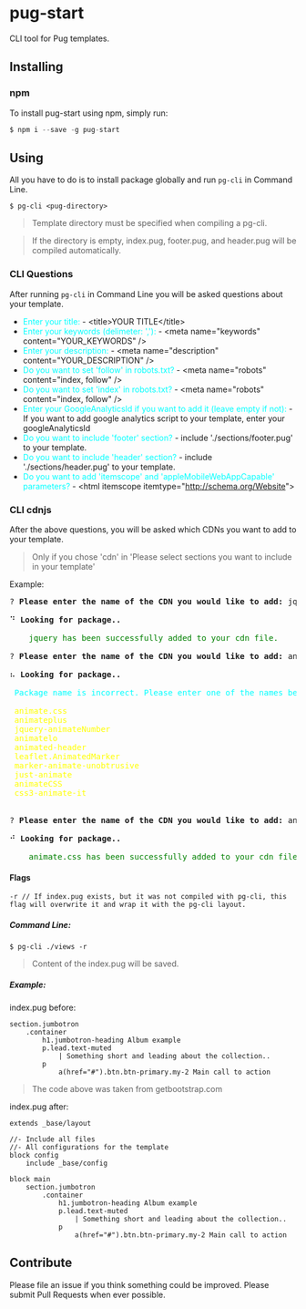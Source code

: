 # pug-start
CLI tool for Pug templates.

## Installing

### npm
To install pug-start using npm, simply run:
```js
$ npm i --save -g pug-start
```

## Using
All you have to do is to install package globally and run <code>pg-cli</code> in Command Line.

```
$ pg-cli <pug-directory>
```

> Template directory must be specified when compiling a pg-cli.

> If the directory is empty, index.pug, footer.pug, and header.pug will be compiled automatically.

### CLI Questions
After running <code>pg-cli</code> in Command Line you will be asked questions about your template.
* <span style="color:cyan">Enter your title:</span> - &lt;title&gt;YOUR TITLE&lt;/title&gt;
* <span style="color:cyan">Enter your keywords (delimeter: ','):</span> - &lt;meta name="keywords" content="YOUR_KEYWORDS" /&gt;
* <span style="color:cyan">Enter your description:</span> - &lt;meta name="description" content="YOUR_DESCRIPTION" /&gt;
* <span style="color:cyan">Do you want to set 'follow' in robots.txt?</span> - &lt;meta name="robots" content="index, follow" /&gt;
* <span style="color:cyan">Do you want to set 'index' in robots.txt?</span> - &lt;meta name="robots" content="index, follow" /&gt;
* <span style="color:cyan">Enter your GoogleAnalyticsId if you want to add it (leave empty if not):</span> - If you want to add google analytics script to your template, enter your googleAnalyticsId
* <span style="color:cyan">Do you want to include 'footer' section?</span> - include './sections/footer.pug' to your template.
* <span style="color:cyan">Do you want to include 'header' section?</span> - include './sections/header.pug' to your template.
* <span style="color: cyan">Do you want to add 'itemscope' and 'appleMobileWebAppCapable' parameters?</span> - &lt;html itemscope itemtype="http://schema.org/Website"&gt;

### CLI cdnjs
After the above questions, you will be asked which CDNs you want to add to your template.
> Only if you chose 'cdn' in 'Please select sections you want to include in your template'

Example:
<pre>
? <strong>Please enter the name of the CDN you would like to add:</strong> jquery

⠙ <strong>Looking for package..</strong>

    <span style="color:green">jquery has been successfully added to your cdn file.</span>

? <strong>Please enter the name of the CDN you would like to add:</strong> animate

⠦ <strong>Looking for package..</strong>

 <span style="color:cyan">Package name is incorrect. Please enter one of the names below or try another:</span>
<span style="color:yellow">
 animate.css
 animateplus
 jquery-animateNumber
 animatelo
 animated-header
 leaflet.AnimatedMarker
 marker-animate-unobtrusive
 just-animate
 animateCSS
 css3-animate-it
</span>

? <strong>Please enter the name of the CDN you would like to add:</strong> animate.css

⠚ <strong>Looking for package..</strong>

    <span style="color:green">animate.css has been successfully added to your cdn file.</span>
</pre>

#### Flags
```
-r // If index.pug exists, but it was not compiled with pg-cli, this flag will overwrite it and wrap it with the pg-cli layout.
```

##### Command Line:
```
$ pg-cli ./views -r
```

> Content of the index.pug will be saved.

##### Example:
index.pug before:
```pug
section.jumbotron
    .container
        h1.jumbotron-heading Album example
        p.lead.text-muted 
            | Something short and leading about the collection..
        p
            a(href="#").btn.btn-primary.my-2 Main call to action
```
> The code above was taken from getbootstrap.com

index.pug after:
```pug
extends _base/layout

//- Include all files
//- All configurations for the template
block config
    include _base/config

block main
    section.jumbotron
        .container
            h1.jumbotron-heading Album example
            p.lead.text-muted 
                | Something short and leading about the collection..
            p
                a(href="#").btn.btn-primary.my-2 Main call to action
```

## Contribute
Please file an issue if you think something could be improved. Please submit Pull Requests when ever possible.